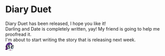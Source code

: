 # Diary Duet

Diary Duet has been released, I hope you like it!  
Darling and Date is completely written, yay! My friend is going to help me proofread it.  
I'm about to start writing the story that is releasing next week.  
![:raritystarry:](../../ponies/emotes/raritystarry.png)
